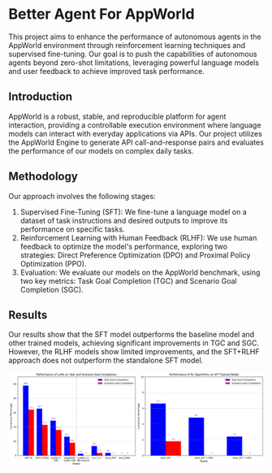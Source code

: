 # Better Agent For AppWorld
This project aims to enhance the performance of autonomous agents in the AppWorld environment through reinforcement learning techniques and supervised fine-tuning. Our goal is to push the capabilities of autonomous agents beyond zero-shot limitations, leveraging powerful language models and user feedback to achieve improved task performance.

## Introduction
AppWorld is a robust, stable, and reproducible platform for agent interaction, providing a controllable execution environment where language models can interact with everyday applications via APIs. Our project utilizes the AppWorld Engine to generate API call-and-response pairs and evaluates the performance of our models on complex daily tasks.

## Methodology
Our approach involves the following stages:

1. Supervised Fine-Tuning (SFT): We fine-tune a language model on a dataset of task instructions and desired outputs to improve its performance on specific tasks.
2. Reinforcement Learning with Human Feedback (RLHF): We use human feedback to optimize the model's performance, exploring two strategies: Direct Preference Optimization (DPO) and Proximal Policy Optimization (PPO).
3. Evaluation: We evaluate our models on the AppWorld benchmark, using two key metrics: Task Goal Completion (TGC) and Scenario Goal Completion (SGC).

## Results
Our results show that the SFT model outperforms the baseline model and other trained models, achieving significant improvements in TGC and SGC. However, the RLHF models show limited improvements, and the SFT+RLHF approach does not outperform the standalone SFT model.

![Performance Chart](./assets/Performance_comparison_conclusion.png)

